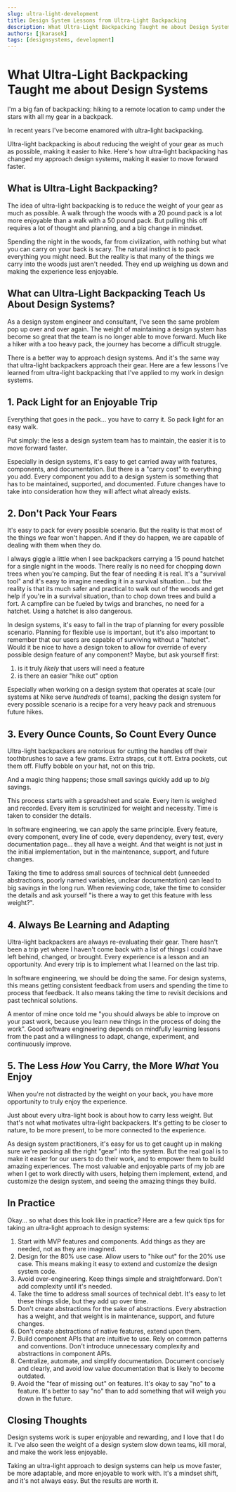 ```yaml
---
slug: ultra-light-development
title: Design System Lessons from Ultra-Light Backpacking
description: What Ultra-Light Backpacking Taught me about Design Systems
authors: [jkarasek]
tags: [designsystems, development]
---
```


# What Ultra-Light Backpacking Taught me about Design Systems

I'm a big fan of backpacking: hiking to a remote location to camp under the stars with all my gear in a backpack.

In recent years I've become enamored with ultra-light backpacking.

Ultra-light backpacking is about reducing the weight of your gear as much as possible, making it easier to hike.
Here's how ultra-light backpacking has changed my approach design systems, making it easier to move forward faster.

<!-- truncate -->

## What is Ultra-Light Backpacking?

The idea of ultra-light backpacking is to reduce the weight of your gear as much as possible. A walk through the
woods with a 20 pound pack is a lot more enjoyable than a walk with a 50 pound pack. But pulling this off requires
a lot of thought and planning, and a big change in mindset.

Spending the night in the woods, far from civilization, with nothing but what you can carry on your back is scary.
The natural instinct is to pack everything you might need. But the reality is that many of the things we carry into
the woods just aren't needed. They end up weighing us down and making the experience less enjoyable.

## What can Ultra-Light Backpacking Teach Us About Design Systems?

As a design system engineer and consultant, I've seen the same problem pop up over and over again. The weight of
maintaining a design system has become so great that the team is no longer able to move forward. Much
like a hiker with a too heavy pack, the journey has become a difficult struggle.

There is a better way to approach design systems. And it's the same way that ultra-light backpackers approach
their gear. Here are a few lessons I've learned from ultra-light backpacking that I've applied to my work in design
systems.

## 1. **Pack Light for an Enjoyable Trip**

Everything that goes in the pack... you have to carry it. So pack light for an easy walk.

Put simply: the less a design system team has to maintain, the easier it is to move forward faster.

Especially in design systems, it's easy to get carried away with features, components, and documentation. But there
is a "carry cost" to everything you add. Every component you add to a design system is something that has to be
maintained, supported, and documented. Future changes have to take into consideration how they will affect what
already exists.

## 2. **Don't Pack Your Fears**

It's easy to pack for every possible scenario. But the reality is that most of the things we fear won't happen. And
if they do happen, we are capable of dealing with them when they do.

I always giggle a little when I see backpackers carrying a 15 pound hatchet for a single night in the woods. There
really is no need for chopping down trees when you're camping. But the fear of needing it is real. It's a "survival
tool" and it's easy to imagine needing it in a survival situation... but the reality is that its much safer and
practical to walk out of the woods and get help if you're in a survival situation, than to chop down trees and build
a fort. A campfire can be fueled by twigs and branches, no need for a hatchet. Using a hatchet is also dangerous.

In design systems, it's easy to fall in the trap of planning for every possible scenario. Planning for flexible use is
important, but it's also important to remember that our users are capable of surviving without a "hatchet".
Would it be nice to have a design token to allow for override of every possible design feature of any component?
Maybe, but ask yourself first:

1. is it truly _likely_ that users will need a feature
2. is there an easier "hike out" option

Especially when working on a design system that operates at scale (our systems at Nike serve _hundreds_ of teams),
packing the design system for every possible scenario is a recipe for a very heavy pack and strenuous future hikes.

## 3. **Every Ounce Counts, So Count Every Ounce**

Ultra-light backpackers are notorious for cutting the handles off their toothbrushes to save a few grams. Extra
straps, cut it off. Extra pockets, cut them off. Fluffy bobble on your hat, not on this trip.

And a magic thing happens; those small savings quickly add up to _big_ savings.

This process starts with a spreadsheet and scale. Every item is weighed and recorded. Every item is scrutinized for
weight and necessity. Time is taken to consider the details.

In software engineering, we can apply the same principle. Every feature, every component, every line of code, every
dependency, every test, every documentation page... they all have a weight. And that weight is not just in the
initial implementation, but in the maintenance, support, and future changes.

Taking the time to address small sources of technical debt (unneeded abstractions, poorly named variables, unclear
documentation) can lead to big savings in the long run. When reviewing code, take the time to consider the details
and ask yourself "is there a way to get this feature with less weight?".

## 4. **Always Be Learning and Adapting**

Ultra-light backpackers are always re-evaluating their gear. There hasn't been a trip yet where I haven't come back
with a list of things I could have left behind, changed, or brought. Every experience is a lesson and an opportunity.
And every trip is to implement what I learned on the last trip.

In software engineering, we should be doing the same. For design systems, this means getting consistent feedback from
users and spending the time to process that feedback. It also means taking the time to revisit decisions and past
technical solutions.

A mentor of mine once told me "you should always be able to improve on your past work, because you learn new things
in the process of doing the work". Good software engineering depends on mindfully learning lessons from the past and
a willingness to adapt, change, experiment, and continuously improve.

## 5. **The Less _How_ You Carry, the More _What_ You Enjoy**

When you're not distracted by the weight on your back, you have more opportunity to truly enjoy the experience.

Just about every ultra-light book is about how to carry less weight. But that's not what motivates ultra-light
backpackers. It's getting to be closer to nature, to be more present, to be more connected to the experience.

As design system practitioners, it's easy for us to get caught up in making sure we're packing all the right "gear"
into the system. But the real goal is to make it easier for our users to do their work, and to empower them to build
amazing experiences. The most valuable and enjoyable parts of my job are when I get to work directly with users,
helping them implement, extend, and customize the design system, and seeing the amazing things they
build.

## In Practice

Okay... so what does this look like in practice? Here are a few quick tips for taking an ultra-light approach to
design systems:

1. Start with MVP features and components. Add things as they are needed, not as they are imagined.
2. Design for the 80% use case. Allow users to "hike out" for the 20% use case. This means making it easy to extend
   and customize the design system code.
3. Avoid over-engineering. Keep things simple and straightforward. Don't add complexity until it's needed.
4. Take the time to address small sources of technical debt. It's easy to let these things slide, but they add up
   over time.
5. Don't create abstractions for the sake of abstractions. Every abstraction has a weight, and that weight is in
   maintenance, support, and future changes.
6. Don't create abstractions of native features, extend upon them.
7. Build component APIs that are intuitive to use. Rely on common patterns and conventions. Don't introduce
   unnecessary complexity and abstractions in component APIs.
8. Centralize, automate, and simplify documentation. Document concisely and clearly, and avoid low value documentation
   that is likely to become outdated.
9. Avoid the "fear of missing out" on features. It's okay to say "no" to a feature. It's better to say "no" than to
   add something that will weigh you down in the future.

## Closing Thoughts

Design systems work is super enjoyable and rewarding, and I love that I do it. I've also seen the weight of a design system slow down teams, kill moral, and make the work less enjoyable.

Taking an ultra-light approach to design systems can help us move faster, be more adaptable, and more enjoyable to work with. It's a mindset shift, and it's not always easy. But the results are worth it.